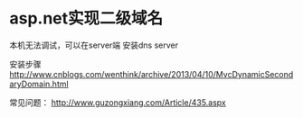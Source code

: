 asp.net实现二级域名
======
本机无法调试，可以在server端 安装dns server

安装步骤
http://www.cnblogs.com/wenthink/archive/2013/04/10/MvcDynamicSecondaryDomain.html

常见问题：
http://www.guzongxiang.com/Article/435.aspx



